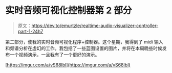 # 实时音频可视化控制器第 2 部分

> 原文：<https://dev.to/emurtzle/realtime-audio-visualizer-controller-part-1-24h7>

第二部分，使我的实时音频可视化程序+控制器。这个星期，我得到了 midi 输入和频谱分析在虚幻的工作。我包括了一些蓝图设置的图片，并将在本周晚些时候发布一个视频演示，一旦我有了一个更好的演示。

[https://imgur.com/a/vS68Ibl](https://imgur.com/a/vS68Ibl)